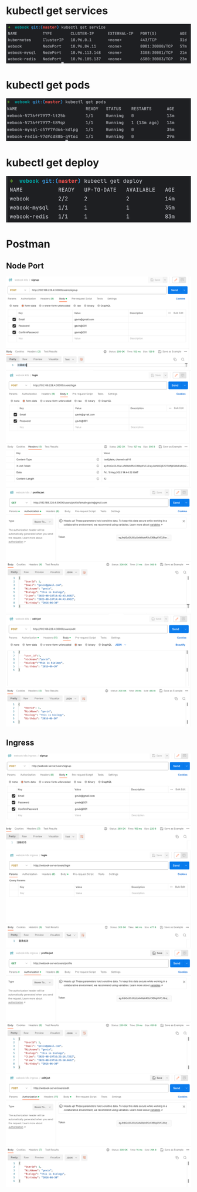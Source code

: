 # kubectl get services
![](./img/service.png)

# kubectl get pods
![](./img/pod.png)

# kubectl get deploy

![](./img/deploy.png)

# Postman

## Node Port

![](./img/signup.png)
![](./img/login.png)
![](./img/profile.png)
![](./img/edit.png)


## Ingress

![](./img/signup2.png)
![](./img/login2.png)
![](./img/profile2.png)
![](./img/edit2.png)